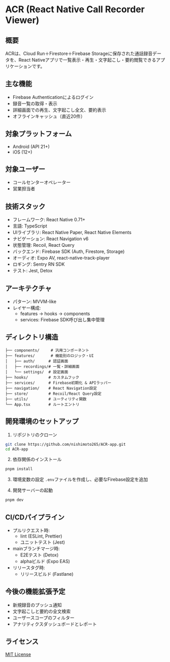 # ACR (React Native Call Recorder Viewer)

## 概要
ACRは、Cloud Run＋Firestore＋Firebase Storageに保存された通話録音データを、React Nativeアプリで一覧表示・再生・文字起こし・要約閲覧できるアプリケーションです。

## 主な機能
- Firebase Authenticationによるログイン
- 録音一覧の取得・表示
- 詳細画面での再生、文字起こし全文、要約表示
- オフラインキャッシュ（直近20件）

## 対象プラットフォーム
- Android (API 21+)
- iOS (12+)

## 対象ユーザー
- コールセンターオペレーター
- 営業担当者

## 技術スタック
- フレームワーク: React Native 0.71+
- 言語: TypeScript
- UIライブラリ: React Native Paper, React Native Elements
- ナビゲーション: React Navigation v6
- 状態管理: Recoil, React Query
- バックエンド: Firebase SDK (Auth, Firestore, Storage)
- オーディオ: Expo AV, react-native-track-player
- ロギング: Sentry RN SDK
- テスト: Jest, Detox

## アーキテクチャ
- パターン: MVVM-like
- レイヤー構成:
  - features -> hooks -> components
  - services: Firebase SDK呼び出し集中管理

## ディレクトリ構造
```
├── components/     # 汎用コンポーネント
├── features/       # 機能別のロジック・UI
│   ├── auth/      # 認証画面
│   ├── recordings/# 一覧・詳細画面
│   └── settings/  # 設定画面
├── hooks/         # カスタムフック
├── services/      # Firebase初期化 & APIラッパー
├── navigation/    # React Navigation設定
├── store/         # Recoil/React Query設定
├── utils/         # ユーティリティ関数
└── App.tsx        # ルートエントリ
```

## 開発環境のセットアップ
1. リポジトリのクローン
```bash
git clone https://github.com/nishimoto265/ACR-app.git
cd ACR-app
```

2. 依存関係のインストール
```bash
pnpm install
```

3. 環境変数の設定
`.env`ファイルを作成し、必要なFirebase設定を追加

4. 開発サーバーの起動
```bash
pnpm dev
```

## CI/CDパイプライン
- プルリクエスト時:
  - lint (ESLint, Prettier)
  - ユニットテスト (Jest)
- mainブランチマージ時:
  - E2Eテスト (Detox)
  - alphaビルド (Expo EAS)
- リリースタグ時:
  - リリースビルド (Fastlane)

## 今後の機能拡張予定
- 新規録音のプッシュ通知
- 文字起こしと要約の全文検索
- ユーザースコープのフィルター
- アナリティクスダッシュボードとレポート

## ライセンス
[MIT License](LICENSE) 
